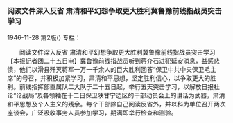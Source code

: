 ### 阅读文件深入反省  肃清和平幻想争取更大胜利冀鲁豫前线指战员突击学习

1946-11-28
第2版()
专栏：

　　阅读文件深入反省
    肃清和平幻想争取更大胜利冀鲁豫前线指战员突击学习
    【本报记者团二十五日电】冀鲁豫前线指战员听到蒋介石进犯延安消息，益感悲愤，他们以滑县歼灭蒋军一万一千余人的巨大胜利回答“保卫中共中央保卫毛主席”的号召，并积极加紧学习，肃清和平思想，坚定胜利信心，以争取更大的胜利。前线指挥部直属队二大队于二十五日起，举行五天突击学习，以解放日报社论“论战局”及各领袖在十二日保卫陕甘宁边区的干部动员会上的讲话为武器，肃清和平思想及个人主义的残余。每个干部除自己阅读反省外，并以科为单位召开两次座谈会，广泛吸收事务人员参加学习，期满即举行检查和测验。

